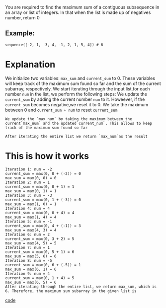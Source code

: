 You are required to find the maximum sum of a contiguous subsequence in an array or list of integers.
In that when the list is made up of negatives number, return 0 

## Example:
```
sequence([-2, 1, -3, 4, -1, 2, 1,-5, 4]) # 6

```
# Explanation

We initialize two variables: `max_sum` and `current_sum` to 0. These variables will keep track of the maximum sum found so far and the sum of the current subarray, respectively.
We start iterating through the input list.for each number `num` in the list, we perform the following steps:
    We update the `current_sum` by adding the current number `num` to it. Howeever, if the `current_sum` becomes negative,we reset it to 0. We take the maximum between 0 and `current_sum + num` to reset `current_sum`

    We update the `max_num` by taking the maximum between the current`max_num` and the updated`current_num`. This allows to keep track of the maximum sum found so far
    
    After iterating the entire list we return `max_num`as the result

# This is how it works
```
Iteration 1: num = -2
current_sum = max(0, 0 + (-2)) = 0
max_sum = max(0, 0) = 0
Iteration 2: num = 1
current_sum = max(0, 0 + 1) = 1
max_sum = max(0, 1) = 1
Iteration 3: num = -3
current_sum = max(0, 1 + (-3)) = 0
max_sum = max(1, 0) = 1
Iteration 4: num = 4
current_sum = max(0, 0 + 4) = 4
max_sum = max(1, 4) = 4
Iteration 5: num = -1
current_sum = max(0, 4 + (-1)) = 3
max_sum = max(4, 3) = 4
Iteration 6: num = 2
current_sum = max(0, 3 + 2) = 5
max_sum = max(4, 5) = 5
Iteration 7: num = 1
current_sum = max(0, 5 + 1) = 6
max_sum = max(5, 6) = 6
Iteration 8: num = -5
current_sum = max(0, 6 + (-5)) = 1
max_sum = max(6, 1) = 6
Iteration 9: num = 4
current_sum = max(0, 1 + 4) = 5
max_sum = max(6, 5) = 6
After iterating through the entire list, we return max_sum, which is 6. Therefore, the maximum sum subarray in the given list is
```
[code]()
